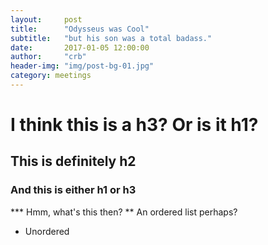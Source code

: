 ```yaml
---
layout:     post
title:      "Odysseus was Cool"
subtitle:   "but his son was a total badass."
date:       2017-01-05 12:00:00
author:     "crb"
header-img: "img/post-bg-01.jpg"
category: meetings
---
```


# I think this is a h3?  Or is it h1?
## This is definitely h2
### And this is either h1 or h3

*** Hmm, what's this then?
** An ordered list perhaps?
* Unordered
